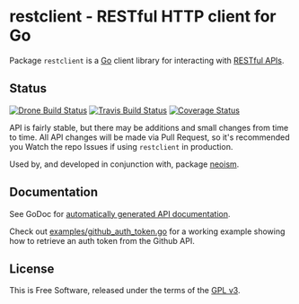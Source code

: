 # restclient - RESTful HTTP client for Go

Package `restclient` is a [Go](http://golang.org) client library for
interacting with [RESTful
APIs](http://en.wikipedia.org/wiki/Representational_state_transfer#RESTful_web_APIs).


## Status

[![Drone Build Status](https://drone.io/github.com/jmcvetta/restclient/status.png)](https://drone.io/github.com/jmcvetta/restclient/latest)
[![Travis Build Status](https://travis-ci.org/jmcvetta/restclient.png)](https://travis-ci.org/jmcvetta/restclient)
[![Coverage Status](https://coveralls.io/repos/jmcvetta/restclient/badge.png?branch=master)](https://coveralls.io/r/jmcvetta/restclient)

API is fairly stable, but there may be additions and small changes from time to
time.  All API changes will be made via Pull Request, so it's recommended you
Watch the repo Issues if using `restclient` in production.

Used by, and developed in conjunction with, package
[neoism](https://github.com/jmcvetta/neoism).


## Documentation

See GoDoc for [automatically generated API
documentation](http://godoc.org/github.com/jmcvetta/restclient).

Check out
[examples/github_auth_token.go](https://github.com/jmcvetta/restclient/blob/master/examples/github_auth_token.go)
for a working example showing how to retrieve an auth token from the Github API.


## License

This is Free Software, released under the terms of the [GPL
v3](http://www.gnu.org/copyleft/gpl.html).


